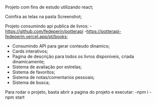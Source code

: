 Projeto com fins de estudo utilizando react;

Coinfira as telas na pasta Screenshot;

Projeto consumindo api publica de livros:
-https://github.com/fedeperin/potterapi
-https://potterapi-fedeperin.vercel.app/pt/books;

- Consumindo API para gerar conteudo dinamico;
- Cards interativos;
- Pagina de descrição para todos os livros disponiveis, criada dinamicamente;
- Sistema de avaliação por estrelas;
- Sistema de favoritos;
- Sistema de notas/comentarios pessoais;
- Sistema de busca;

Para rodar o projeto, basta abrir a pagina do projeto e executar:
-npm i
-npm start
